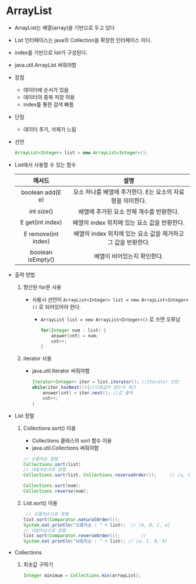 # ArrayList 

- ArrayList는 배열(array)을 기반으로 두고 있다

- List 인터페이스는 java의 Collection을 확장한 인터페이스 이다.

- index를 기반으로 list가 구성된다. 

- java.util.ArrayList 써줘야함 

- 장점

  - 데이터에 순서가 있음
  - 데이터의 중복 저장 허용
  - index를 통한 검색 빠름

- 단점 

  - 데이터 추가, 삭제가 느림

- 선언

  ```java
  ArrayList<Integer> list = new ArrayList<Integer>();
  ```

- List에서 사용할 수 있는 함수 

  |       메서드        |                             설명                             |
  | :-----------------: | :----------------------------------------------------------: |
  |  boolean add(E e)   |  요소 하나를 배열에 추가한다. E는 요소의 자료형을 의미한다.  |
  |     int size()      |           배열에 추가된 요소 전체 개수를 반환한다.           |
  |  E get(int index)   |         배열의 index 위치에 있는 요소 값을 반환한다.         |
  | E remove(int index) | 배열의 index 위치에 있는 요소 값을 제거하고 그 값을 반환한다. |
  |  boolean isEmpty()  |                 배열이 비어있는지 확인한다.                  |

- 출력 방법

  1. 향산된 for문 사용 

     - 사용시 선언이 `ArrayList<Integer> list = new ArrayList<Integer>()` 로 되어있어야 한다.

       - `ArrayList list = new ArrayList<Integer>()` 로 쓰면 오류남 

         ```java
         for(Integer num : list) {
             answer[cnt] = num;
             cnt++;
         }
         ```

  2. iterator 사용 

     - java.util.Iterator 써줘야함

       ```java
       Iterator<Integer> iter = list.iterator(); //Iterator 선언 
       while(iter.hasNext()){//다음값이 있는지 체크
           answer[cnt] = iter.next(); //값 출력
           cnt++;
       }
       ```

- List 정렬

  1. Collections.sort() 이용 

     -  Collections 클래스의 sort 함수 이용 
     -  java.util.Collections 써줘야함 

     ```java
     // 오름차순 정렬
     Collections.sort(list)
     // 내림차순으로 정렬        
     Collections.sort(list, Collections.reverseOrder());     // [a, C, B, A]
     
     Collections.sort(num);
     Collections.reverse(num);
     ```
  
  2. List.sort() 이용
  
     ```java
      // 오름차순으로 정렬        
     list.sort(Comparator.naturalOrder());        
     System.out.println("오름차순 : " + list);  // [A, B, C, a] 
     // 내림차순으로 정렬        
     list.sort(Comparator.reverseOrder());        // 
     System.out.println("내림차순 : " + list); // [a, C, B, A]
     ```
  
- Collections 

  1. 최솟값 구하기 

     ```java
     Integer minimum = Collections.min(arrayList);
     ```

     